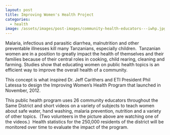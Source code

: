 ```yaml
---
layout: post
title: Improving Women's Health Project
categories:
  - health
image: /assets/images/post-images/community-health-educators---iwhp.jpg
---
```


Malaria, infectious and parasitic diarrhea, malnutrition and other preventable illnesses kill many Tanzanians, especially children.  Tanzanian women are in a position to greatly impact the health of themselves and their families because of their central roles in cooking, child rearing, cleaning and farming. Studies show that educating women on public health topics is an efficient way to improve the overall health of a community. 

This concept is what inspired Dr. Jeff Carithers and ETI President Phil Latessa to design the Improving Women’s Health Program that launched in November, 2012.  

This public health program uses 26 community educators throughout the Same District and short videos on a variety of subjects to teach women about safe water, hand washing, malaria prevention, nutrition and a variety of other topics.  (Two volunteers in the picture above are watching one of the videos.)  Health statistics for the 250,000 residents of the district will be monitored over time to evaluate the impact of the program.